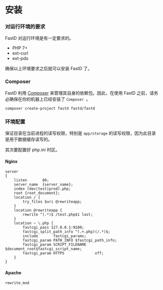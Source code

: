 # 安装

### 对运行环境的要求

FastD 对运行环境是有一定要求的。

* PHP 7+
* ext-curl
* ext-pdo

确保以上环境要求之后就可以安装 FastD 了。

### Composer 

FastD 利用 [Composer](http://getcomposer.org) 来管理其自身的依赖包。因此，在使用 FastD 之前，请务必确保在你的机器上已经安装了 `Composer `。

```
composer create-project fastd fastd/fastd
```

### 环境配置

保证目录在当前进程的读写权限，特别是 `app/storage` 的读写权限，因为此目录是用于数据缓存读写的。

其次要配置好 php.ini 时区。

#### Nginx

```
server
{
    listen       80;
    server_name  {server_name};
    index (dev|test|prod).php;
    root {root_document};
    location / {
        try_files $uri @rewriteapp;
    }
    location @rewriteapp {
        rewrite ^(.*)$ /test.php$1 last;
    }
    location ~ \.php {
        fastcgi_pass 127.0.0.1:9100;
        fastcgi_split_path_info ^(.+.php)(/.*)$;
        include       fastcgi_params;
        fastcgi_param PATH_INFO $fastcgi_path_info;
        fastcgi_param SCRIPT_FILENAME $document_root$fastcgi_script_name;
        fastcgi_param HTTPS              off;
    }
}
```

#### Apache

`rewrite_mod`

